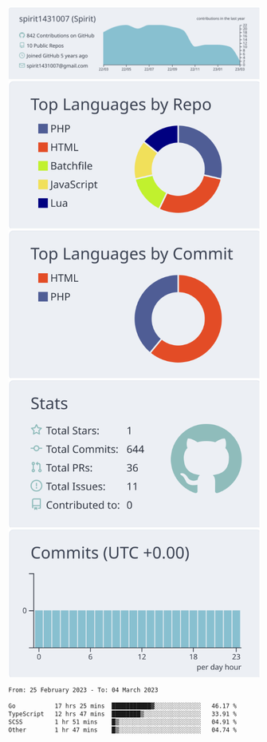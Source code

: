 [![](https://raw.githubusercontent.com/spirit1431007/spirit1431007/master/profile-summary-card-output/nord_bright/0-profile-details.svg)](https://git.io/spiritx)
[![](https://raw.githubusercontent.com/spirit1431007/spirit1431007/master/profile-summary-card-output/nord_bright/1-repos-per-language.svg)](https://git.io/spiritx) [![](https://raw.githubusercontent.com/spirit1431007/spirit1431007/master/profile-summary-card-output/nord_bright/2-most-commit-language.svg)](https://git.io/spiritx)
[![](https://raw.githubusercontent.com/spirit1431007/spirit1431007/master/profile-summary-card-output/nord_bright/3-stats.svg)](https://git.io/spiritx) [![](https://raw.githubusercontent.com/spirit1431007/spirit1431007/master/profile-summary-card-output/nord_bright/4-productive-time.svg)](https://git.io/spiritx)

<!--START_SECTION:waka-->

```text
From: 25 February 2023 - To: 04 March 2023

Go           17 hrs 25 mins  ███████████▓░░░░░░░░░░░░░   46.17 %
TypeScript   12 hrs 47 mins  ████████▒░░░░░░░░░░░░░░░░   33.91 %
SCSS         1 hr 51 mins    █▒░░░░░░░░░░░░░░░░░░░░░░░   04.91 %
Other        1 hr 47 mins    █▒░░░░░░░░░░░░░░░░░░░░░░░   04.74 %
```

<!--END_SECTION:waka-->
